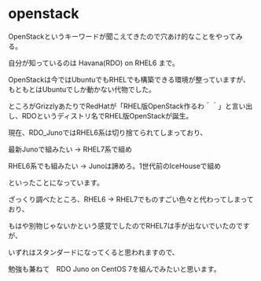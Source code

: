 # openstack
OpenStackというキーワードが聞こえてきたので穴あけ的なことをやってみる。

自分が知っているのは Havana(RDO) on RHEL6 まで。



OpenStackは今ではUbuntuでもRHELでも構築できる環境が整っていますが、もともとはUbuntuでしか動かない代物でした。

ところがGrizzlyあたりでRedHatが「RHEL版OpenStack作るわ＾＾」と言い出し、RDOというディストリ名でRHEL版OpenStackが誕生。



現在、RDO_JunoではRHEL6系は切り捨てられてしまっており、

最新Junoで組みたい -> RHEL7系で組め

RHEL6系でも組みたい -> Junoは諦めろ。1世代前のIceHouseで組め

といったことになっています。



ざっくり調べたところ、RHEL6 -> RHEL7でものすごい色々と代わってしまっており、

もはや別物じゃないかという感覚でしたのでRHEL7は手が出ないでいたのですが、

いずれはスタンダードになってくると思われますので、

勉強も兼ねて　RDO Juno on CentOS 7を組んでみたいと思います。

